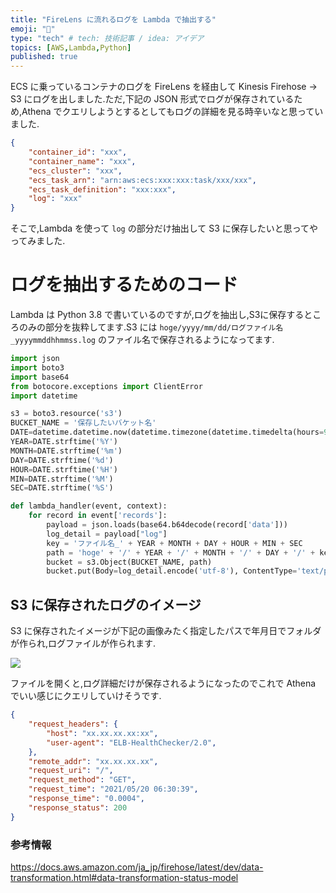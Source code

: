 ```yaml
---
title: "FireLens に流れるログを Lambda で抽出する"
emoji: "🐍"
type: "tech" # tech: 技術記事 / idea: アイデア
topics: [AWS,Lambda,Python]
published: true
---
```

ECS に乗っているコンテナのログを FireLens を経由して Kinesis Firehose -> S3 にログを出しました.ただ,下記の JSON 形式でログが保存されているため,Athena でクエリしようとするとしてもログの詳細を見る時辛いなと思っていました.

```json
{
    "container_id": "xxx",
    "container_name": "xxx",
    "ecs_cluster": "xxx",
    "ecs_task_arn": "arn:aws:ecs:xxx:xxx:task/xxx/xxx",
    "ecs_task_definition": "xxx:xxx",
    "log": "xxx"
}
```

そこで,Lambda を使って `log` の部分だけ抽出して S3 に保存したいと思ってやってみました.

# ログを抽出するためのコード
Lambda は Python 3.8 で書いているのですが,ログを抽出し,S3に保存するところのみの部分を抜粋してます.S3 には `hoge/yyyy/mm/dd/ログファイル名_yyyymmddhhmmss.log` のファイル名で保存されるようになってます.

```python
import json
import boto3
import base64
from botocore.exceptions import ClientError
import datetime

s3 = boto3.resource('s3')
BUCKET_NAME = '保存したいバケット名'
DATE=datetime.datetime.now(datetime.timezone(datetime.timedelta(hours=9)))
YEAR=DATE.strftime('%Y')
MONTH=DATE.strftime('%m')
DAY=DATE.strftime('%d')
HOUR=DATE.strftime('%H')
MIN=DATE.strftime('%M')
SEC=DATE.strftime('%S')

def lambda_handler(event, context):    
    for record in event['records']:
        payload = json.loads(base64.b64decode(record['data']))
        log_detail = payload["log"]
        key = 'ファイル名_' + YEAR + MONTH + DAY + HOUR + MIN + SEC
        path = 'hoge' + '/' + YEAR + '/' + MONTH + '/' + DAY + '/' + key + '.log'
        bucket = s3.Object(BUCKET_NAME, path)
        bucket.put(Body=log_detail.encode('utf-8'), ContentType='text/plain'))
```

## S3 に保存されたログのイメージ
S3 に保存されたイメージが下記の画像みたく指定したパスで年月日でフォルダが作られ,ログファイルが作られます.

![](https://storage.googleapis.com/zenn-user-upload/qmuvob1gio8fku30sg2y35v2fjkk)

ファイルを開くと,ログ詳細だけが保存されるようになったのでこれで Athena でいい感じにクエリしていけそうです.

```json
{
    "request_headers": {
        "host": "xx.xx.xx.xx:xx",
        "user-agent": "ELB-HealthChecker/2.0",
    },
    "remote_addr": "xx.xx.xx.xx",
    "request_uri": "/",
    "request_method": "GET",
    "request_time": "2021/05/20 06:30:39",
    "response_time": "0.0004",
    "response_status": 200
}
```

### 参考情報
https://docs.aws.amazon.com/ja_jp/firehose/latest/dev/data-transformation.html#data-transformation-status-model

